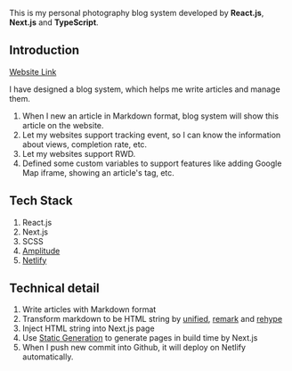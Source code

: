 This is my personal photography blog system developed by **React.js**, **Next.js** and **TypeScript**.

## Introduction
[Website Link](https://vicharm-life.com/)

I have designed a blog system, which helps me write articles and manage them.
1. When I new an article in Markdown format, blog system will show this article on the website.
2. Let my websites support tracking event, so I can know the information about views, completion rate, etc.
3. Let my websites support RWD.
4. Defined some custom variables to support features like adding Google Map iframe, showing an article's tag, etc.

## Tech Stack
1. React.js
2. Next.js
3. SCSS
4. [Amplitude](https://amplitude.com/)
5. [Netlify](https://www.netlify.com/)

## Technical detail
1. Write articles with Markdown format
2. Transform markdown to be HTML string by [unified](https://www.npmjs.com/package/unified), [remark](https://github.com/remarkjs/remark) and [rehype](https://github.com/rehypejs/rehype)
3. Inject HTML string into Next.js page
4. Use [Static Generation](https://nextjs.org/docs/basic-features/pages#static-generation-recommended) to generate pages in build time by Next.js
5. When I push new commit into Github, it will deploy on Netlify automatically.
